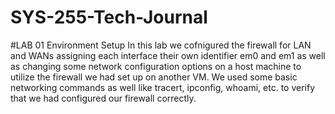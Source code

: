 # SYS-255-Tech-Journal

#LAB 01 Environment Setup
In this lab we cofnigured the firewall for LAN and WANs assigning each interface their own identifier em0 and em1 as well as changing some network configuration options on a host machine to utilize the firewall we had set up on another VM. We used some basic networking commands as well like tracert, ipconfig, whoami, etc. to verify that we had configured our firewall correctly. 
